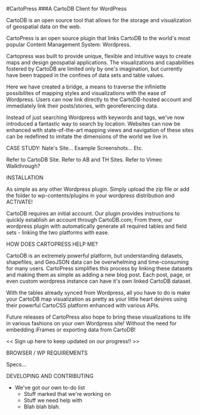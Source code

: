 #CartoPress
###A CartoDB Client for WordPress

CartoDB is an open source tool that allows for the storage and visualization of geospatial data on the web.

CartoPress is an open source plugin that links CartoDB to the world's most popular Content Management System: Wordpress.


Cartopress was built to provide unique, flexible and intuitive ways to create maps and design geospatial applications. The visualizations and capabilities fostered by CartoDB are limited only by one's imagination, but currently have been trapped in the confines of data sets and table values.

Here we have created a bridge, a means to traverse the infiniette possibilites of mapping styles and visualizations with the ease of Wordpress. Users can now link directly to the CartoDB-hosted account and immediately link their posts/stories, with georeferencing data. 

Instead of just searching Wordpress with keywords and tags, we've now introduced a fantastic way to search by location. Websites can now be enhanced with state-of-the-art mapping views and navigation of these sites can be redefined to imitate the dimensions of the world we live in.


CASE STUDY: Nate's Site... Example Screenshots... Etc.


Refer to CartoDB Site.
Refer to AB and TH Sites.
Refer to Vimeo Walkthrough?

INSTALLATION

As simple as any other Wordpress plugin. Simply upload the zip file or add the folder to wp-contents/plugins in your wordpress distribution and ACTIVATE!

CartoDB requires an initial account. Our plugin provides instructions to quickly establish an account through CartoDB.com; From there, our wordpress plugin with automatically generate all required tables and field sets - linking the two platforms with ease.

HOW DOES CARTOPRESS HELP ME?

CartoDB is an extremely powerful platform, but understanding datasets, shapefiles, and GeoJSON data can be overwhelming and time-consuming for many users. CartoPress simplifies this process by linking these datasets and making them as simple as adding a new blog post. Each post, page, or even custom wordpress instance can have it's own linked CartoDB dataset.

With the tables already synced from Wordpress, all you have to do is make your CartoDB map visualization as pretty as your little heart desires using their powerful CartoCSS platform enhanced with various APIs.

Future releases of CartoPress also hope to bring these visualizations to life in various fashions on your own Wordpress site! Without the need for embedding iFrames or exporting data from CartoDB!

<< Sign up here to keep updated on our progress!! >>

BROWSER / WP REQUIREMENTS

Specs...

DEVELOPING AND CONTRIBUTING

- We've got our own to-do list 
    - Stuff marked that we're working on
    - Stuff we need help with
    - Blah blah blah.


